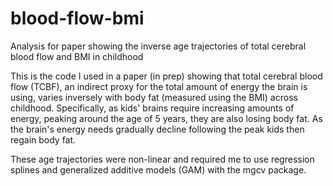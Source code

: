 # blood-flow-bmi
Analysis for paper showing the inverse age trajectories of total cerebral blood flow and BMI in childhood

This is the code I used in a paper (in prep) showing that total cerebral blood flow (TCBF), an indirect proxy for the total amount of energy the brain is using, 
varies inversely with body fat (measured using the BMI) across childhood. Specifically, as kids' brains require increasing amounts of energy, peaking around the age of 5 years, they are also losing body fat. As the brain's energy needs gradually decline following the peak kids then regain body fat. 

These age trajectories were non-linear and required me to use regression splines and generalized additive models (GAM) with the mgcv package. 
